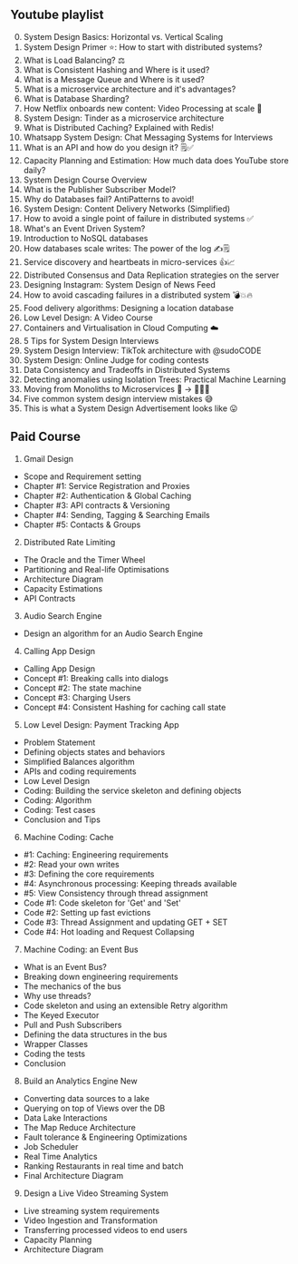 ## Youtube playlist

0. System Design Basics: Horizontal vs. Vertical Scaling
1. System Design Primer ⭐️: How to start with distributed systems?
2. What is Load Balancing? ⚖️
3. What is Consistent Hashing and Where is it used?
4. What is a Message Queue and Where is it used?
5. What is a microservice architecture and it's advantages?
6. What is Database Sharding?
7. How Netflix onboards new content: Video Processing at scale 🎥
8. System Design: Tinder as a microservice architecture
9. What is Distributed Caching? Explained with Redis!
10. Whatsapp System Design: Chat Messaging Systems for Interviews
11. What is an API and how do you design it? 🗒️✅
12. Capacity Planning and Estimation: How much data does YouTube store daily?
13. System Design Course Overview
14. What is the Publisher Subscriber Model?
15. Why do Databases fail? AntiPatterns to avoid!
16. System Design: Content Delivery Networks (Simplified)
17. How to avoid a single point of failure in distributed systems ✅
18. What's an Event Driven System?
19. Introduction to NoSQL databases
20. How databases scale writes: The power of the log ✍️🗒️
21. Service discovery and heartbeats in micro-services 👍📈
22. Distributed Consensus and Data Replication strategies on the server
23. Designing Instagram: System Design of News Feed
24. How to avoid cascading failures in a distributed system 💣💥🔥
25. Food delivery algorithms: Designing a location database
26. Low Level Design: A Video Course
27. Containers and Virtualisation in Cloud Computing ☁️
28. 5 Tips for System Design Interviews
29. System Design Interview: TikTok architecture with @sudoCODE
30. System Design: Online Judge for coding contests
31. Data Consistency and Tradeoffs in Distributed Systems
32. Detecting anomalies using Isolation Trees: Practical Machine Learning
33. Moving from Monoliths to Microservices 🎂 → 🍰🍰🍰
34. Five common system design interview mistakes 😅
35. This is what a System Design Advertisement looks like 😛

## Paid Course

1. Gmail Design
- Scope and Requirement setting
- Chapter #1: Service Registration and Proxies
- Chapter #2: Authentication & Global Caching
- Chapter #3: API contracts & Versioning
- Chapter #4: Sending, Tagging & Searching Emails
- Chapter #5: Contacts & Groups

2. Distributed Rate Limiting
- The Oracle and the Timer Wheel
- Partitioning and Real-life Optimisations
- Architecture Diagram
- Capacity Estimations
- API Contracts
  
3. Audio Search Engine
- Design an algorithm for an Audio Search Engine

4. Calling App Design
- Calling App Design
- Concept #1: Breaking calls into dialogs
- Concept #2: The state machine
- Concept #3: Charging Users
- Concept #4: Consistent Hashing for caching call state
   
5. Low Level Design: Payment Tracking App
- Problem Statement
- Defining objects states and behaviors
- Simplified Balances algorithm
- APIs and coding requirements
- Low Level Design
- Coding: Building the service skeleton and defining objects
- Coding: Algorithm
- Coding: Test cases
- Conclusion and Tips
   
6. Machine Coding: Cache
- #1: Caching: Engineering requirements
- #2: Read your own writes
- #3: Defining the core requirements
- #4: Asynchronous processing: Keeping threads available
- #5: View Consistency through thread assignment
- Code #1: Code skeleton for 'Get' and 'Set'
- Code #2: Setting up fast evictions
- Code #3: Thread Assignment and updating GET + SET
- Code #4: Hot loading and Request Collapsing
   
7. Machine Coding: an Event Bus
- What is an Event Bus?
- Breaking down engineering requirements
- The mechanics of the bus
- Why use threads?
- Code skeleton and using an extensible Retry algorithm
- The Keyed Executor
- Pull and Push Subscribers
- Defining the data structures in the bus
- Wrapper Classes
- Coding the tests
- Conclusion
   
8. Build an Analytics Engine New
- Converting data sources to a lake
- Querying on top of Views over the DB
- Data Lake Interactions
- The Map Reduce Architecture
- Fault tolerance & Engineering Optimizations
- Job Scheduler
- Real Time Analytics
- Ranking Restaurants in real time and batch
- Final Architecture Diagram
   
9.  Design a Live Video Streaming System
- Live streaming system requirements
- Video Ingestion and Transformation
- Transferring processed videos to end users
- Capacity Planning
- Architecture Diagram
 
